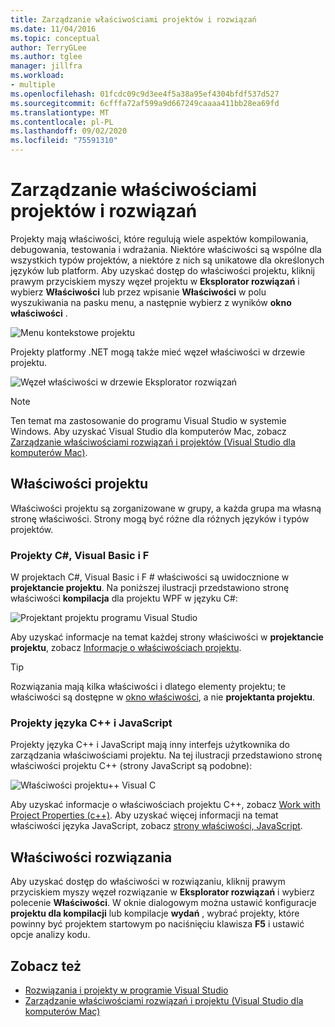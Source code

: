 ```yaml
---
title: Zarządzanie właściwościami projektów i rozwiązań
ms.date: 11/04/2016
ms.topic: conceptual
author: TerryGLee
ms.author: tglee
manager: jillfra
ms.workload:
- multiple
ms.openlocfilehash: 01fcdc09c9d3ee4f5a38a95ef4304bfdf537d527
ms.sourcegitcommit: 6cfffa72af599a9d667249caaaa411bb28ea69fd
ms.translationtype: MT
ms.contentlocale: pl-PL
ms.lasthandoff: 09/02/2020
ms.locfileid: "75591310"
---
```

# <a name="manage-project-and-solution-properties"></a>Zarządzanie właściwościami projektów i rozwiązań

Projekty mają właściwości, które regulują wiele aspektów kompilowania, debugowania, testowania i wdrażania. Niektóre właściwości są wspólne dla wszystkich typów projektów, a niektóre z nich są unikatowe dla określonych języków lub platform. Aby uzyskać dostęp do właściwości projektu, kliknij prawym przyciskiem myszy węzeł projektu w **Eksplorator rozwiązań** i wybierz **Właściwości** lub przez wpisanie **Właściwości** w polu wyszukiwania na pasku menu, a następnie wybierz z wyników **okno właściwości** .

![Menu kontekstowe projektu](../ide/media/vs2015_proj_prop_menu.gif)

Projekty platformy .NET mogą także mieć węzeł właściwości w drzewie projektu.

![Węzeł właściwości w drzewie Eksplorator rozwiązań](../ide/media/vs2015_props_se.png)

> [!NOTE]
> Ten temat ma zastosowanie do programu Visual Studio w systemie Windows. Aby uzyskać Visual Studio dla komputerów Mac, zobacz [Zarządzanie właściwościami rozwiązań i projektów (Visual Studio dla komputerów Mac)](/visualstudio/mac/managing-solutions-and-project-properties).

## <a name="project-properties"></a>Właściwości projektu

Właściwości projektu są zorganizowane w grupy, a każda grupa ma własną stronę właściwości. Strony mogą być różne dla różnych języków i typów projektów.

### <a name="c-visual-basic-and-f-projects"></a>Projekty C#, Visual Basic i F #

W projektach C#, Visual Basic i F # właściwości są uwidocznione w **projektancie projektu**. Na poniższej ilustracji przedstawiono stronę właściwości **kompilacja** dla projektu WPF w języku C#:

![Projektant projektu programu Visual Studio](../ide/media/vs2015_proppage_build.png)

Aby uzyskać informacje na temat każdej strony właściwości w **projektancie projektu**, zobacz [Informacje o właściwościach projektu](../ide/reference/project-properties-reference.md).

> [!TIP]
> Rozwiązania mają kilka właściwości i dlatego elementy projektu; te właściwości są dostępne w [okno właściwości](../ide/reference/properties-window.md), a nie **projektanta projektu**.

### <a name="c-and-javascript-projects"></a>Projekty języka C++ i JavaScript

Projekty języka C++ i JavaScript mają inny interfejs użytkownika do zarządzania właściwościami projektu. Na tej ilustracji przedstawiono stronę właściwości projektu C++ (strony JavaScript są podobne):

![Właściwości projektu&#43;&#43; Visual C](../ide/media/vs2015_projprops_cpp.png)

Aby uzyskać informacje o właściwościach projektu C++, zobacz [Work with Project Properties (c++)](/cpp/build/working-with-project-properties). Aby uzyskać więcej informacji na temat właściwości języka JavaScript, zobacz [strony właściwości, JavaScript](../ide/reference/property-pages-javascript.md).

## <a name="solution-properties"></a>Właściwości rozwiązania

Aby uzyskać dostęp do właściwości w rozwiązaniu, kliknij prawym przyciskiem myszy węzeł rozwiązanie w **Eksplorator rozwiązań** i wybierz polecenie **Właściwości**. W oknie dialogowym można ustawić konfiguracje **projektu dla kompilacji** lub kompilacje **wydań** , wybrać projekty, które powinny być projektem startowym po naciśnięciu klawisza **F5** i ustawić opcje analizy kodu.

## <a name="see-also"></a>Zobacz też

- [Rozwiązania i projekty w programie Visual Studio](../ide/solutions-and-projects-in-visual-studio.md)
- [Zarządzanie właściwościami rozwiązań i projektu (Visual Studio dla komputerów Mac)](/visualstudio/mac/managing-solutions-and-project-properties)
